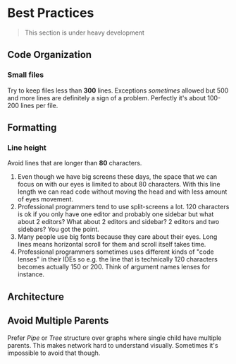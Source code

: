 # Best Practices

> This section is under heavy development

## Code Organization

### Small files

Try to keep files less than **300** lines. Exceptions _sometimes_ allowed but 500 and more lines are definitely a sign of a problem. Perfectly it's about 100-200 lines per file.

## Formatting

### Line height

Avoid lines that are longer than **80** characters.

1. Even though we have big screens these days, the space that we can focus on with our eyes is limited to about 80 characters. With this line length we can read code without moving the head and with less amount of eyes movement.
2. Professional programmers tend to use split-screens a lot. 120 characters is ok if you only have one editor and probably one sidebar but what about 2 editors? What about 2 editors and sidebar? 2 editors and two sidebars? You got the point.
3. Many people use big fonts because they care about their eyes. Long lines means horizontal scroll for them and scroll itself takes time.
4. Professional programmers sometimes uses different kinds of "code lenses" in their IDEs so e.g. the line that is technically 120 characters becomes actually 150 or 200. Think of argument names lenses for instance.

## Architecture

## Avoid Multiple Parents

Prefer _Pipe_ or _Tree_ structure over graphs where single child have multiple parents. This makes network hard to understand visually. Sometimes it's impossible to avoid that though.
